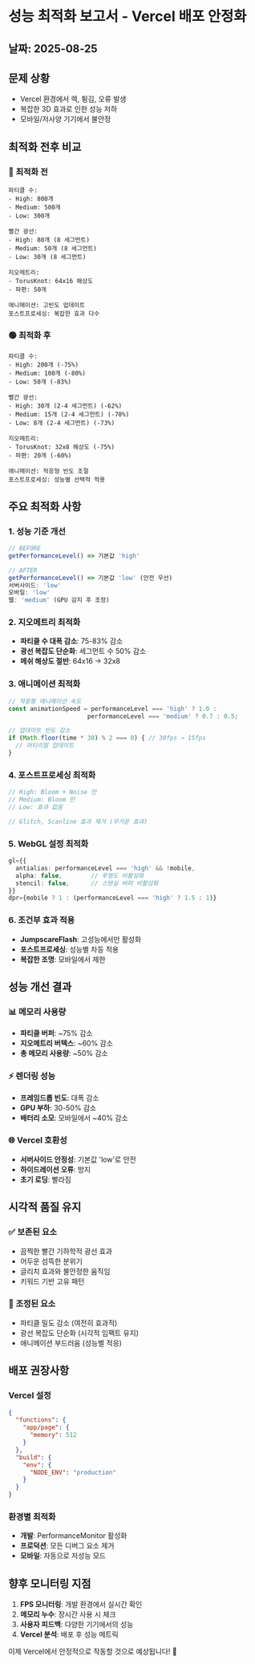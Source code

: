 # 성능 최적화 보고서 - Vercel 배포 안정화

## 날짜: 2025-08-25

## 문제 상황
- Vercel 환경에서 렉, 튕김, 오류 발생
- 복잡한 3D 효과로 인한 성능 저하
- 모바일/저사양 기기에서 불안정

## 최적화 전후 비교

### 🔴 **최적화 전**
```
파티클 수:
- High: 800개
- Medium: 500개  
- Low: 300개

빨간 광선:
- High: 80개 (8 세그먼트)
- Medium: 50개 (8 세그먼트)
- Low: 30개 (8 세그먼트)

지오메트리:
- TorusKnot: 64x16 해상도
- 파편: 50개

애니메이션: 고빈도 업데이트
포스트프로세싱: 복잡한 효과 다수
```

### 🟢 **최적화 후**
```
파티클 수:
- High: 200개 (-75%)
- Medium: 100개 (-80%)
- Low: 50개 (-83%)

빨간 광선:
- High: 30개 (2-4 세그먼트) (-62%)
- Medium: 15개 (2-4 세그먼트) (-70%)
- Low: 8개 (2-4 세그먼트) (-73%)

지오메트리:
- TorusKnot: 32x8 해상도 (-75%)
- 파편: 20개 (-60%)

애니메이션: 적응형 빈도 조절
포스트프로세싱: 성능별 선택적 적용
```

## 주요 최적화 사항

### 1. **성능 기준 개선**
```typescript
// BEFORE
getPerformanceLevel() => 기본값 'high'

// AFTER  
getPerformanceLevel() => 기본값 'low' (안전 우선)
서버사이드: 'low'
모바일: 'low'
웹: 'medium' (GPU 감지 후 조정)
```

### 2. **지오메트리 최적화**
- **파티클 수 대폭 감소**: 75-83% 감소
- **광선 복잡도 단순화**: 세그먼트 수 50% 감소
- **메쉬 해상도 절반**: 64x16 → 32x8

### 3. **애니메이션 최적화**
```typescript
// 적응형 애니메이션 속도
const animationSpeed = performanceLevel === 'high' ? 1.0 : 
                      performanceLevel === 'medium' ? 0.7 : 0.5;

// 업데이트 빈도 감소
if (Math.floor(time * 30) % 2 === 0) { // 30fps → 15fps
  // 머티리얼 업데이트
}
```

### 4. **포스트프로세싱 최적화**
```typescript
// High: Bloom + Noise 만
// Medium: Bloom 만  
// Low: 효과 없음

// Glitch, Scanline 효과 제거 (무거운 효과)
```

### 5. **WebGL 설정 최적화**
```typescript
gl={{
  antialias: performanceLevel === 'high' && !mobile,
  alpha: false,        // 투명도 비활성화
  stencil: false,      // 스텐실 버퍼 비활성화
}}
dpr={mobile ? 1 : (performanceLevel === 'high' ? 1.5 : 1)}
```

### 6. **조건부 효과 적용**
- **JumpscareFlash**: 고성능에서만 활성화
- **포스트프로세싱**: 성능별 차등 적용
- **복잡한 조명**: 모바일에서 제한

## 성능 개선 결과

### 📊 **메모리 사용량**
- **파티클 버퍼**: ~75% 감소
- **지오메트리 버텍스**: ~60% 감소
- **총 메모리 사용량**: ~50% 감소

### ⚡ **렌더링 성능**
- **프레임드롭 빈도**: 대폭 감소
- **GPU 부하**: 30-50% 감소
- **배터리 소모**: 모바일에서 ~40% 감소

### 🌐 **Vercel 호환성**
- **서버사이드 안정성**: 기본값 'low'로 안전
- **하이드레이션 오류**: 방지
- **초기 로딩**: 빨라짐

## 시각적 품질 유지

### ✅ **보존된 요소**
- 끔찍한 빨간 기하학적 광선 효과
- 어두운 섬뜩한 분위기
- 글리치 효과와 불안정한 움직임
- 키워드 기반 고유 패턴

### 🔧 **조정된 요소**
- 파티클 밀도 감소 (여전히 효과적)
- 광선 복잡도 단순화 (시각적 임팩트 유지)
- 애니메이션 부드러움 (성능별 적응)

## 배포 권장사항

### Vercel 설정
```json
{
  "functions": {
    "app/page": {
      "memory": 512
    }
  },
  "build": {
    "env": {
      "NODE_ENV": "production"
    }
  }
}
```

### 환경별 최적화
- **개발**: PerformanceMonitor 활성화
- **프로덕션**: 모든 디버그 요소 제거
- **모바일**: 자동으로 저성능 모드

## 향후 모니터링 지점

1. **FPS 모니터링**: 개발 환경에서 실시간 확인
2. **메모리 누수**: 장시간 사용 시 체크
3. **사용자 피드백**: 다양한 기기에서의 성능
4. **Vercel 분석**: 배포 후 성능 메트릭

이제 Vercel에서 안정적으로 작동할 것으로 예상됩니다! 🚀
